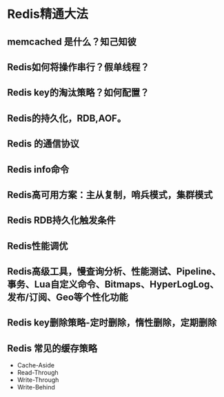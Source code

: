 # Redis精通大法



## memcached 是什么？知己知彼



## Redis如何将操作串行？假单线程？



## Redis key的淘汰策略？如何配置？



## Redis的持久化，RDB,AOF。



## Redis 的通信协议



## Redis info命令



## Redis高可用方案：主从复制，哨兵模式，集群模式



## Redis RDB持久化触发条件



## Redis性能调优



## Redis高级工具，慢查询分析、性能测试、Pipeline、事务、Lua自定义命令、Bitmaps、HyperLogLog、发布/订阅、Geo等个性化功能



## Redis key删除策略-定时删除，惰性删除，定期删除



## Redis 常见的缓存策略

- Cache-Aside
- Read-Through
- Write-Through
- Write-Behind